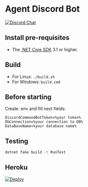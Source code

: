 # Agent Discord Bot
[![Discord Chat](https://img.shields.io/discord/878956153537691658?logo=discord&style=social)](https://discord.gg/dCMuaGJktf)

## Install pre-requisites
* The [.NET Core SDK](https://www.microsoft.com/net/download) 3.1 or higher.

## Build
* For Linux: `./build.sh`
* For Windows: `build.cmd`

## Before starting
Create .env and fill next fields:
```
DiscordCommandBotToken=%your token%
DbConnection=%your connection to DB%
DataBaseName=%your database name%
```

## Testing
```bash
dotnet fake build -t RunTest
```

## Heroku
[![Deploy](https://www.herokucdn.com/deploy/button.svg)](https://heroku.com/deploy)
